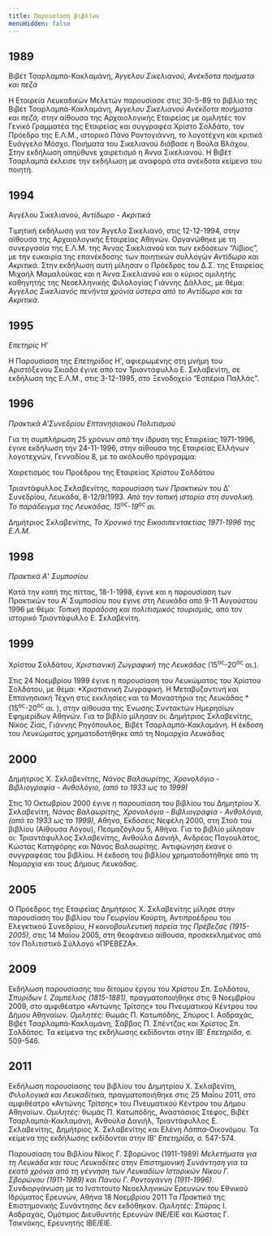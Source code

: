 ```yaml
---
title: Παρουσίαση βιβλίων
menuHidden: false
---
```


## 1989

Βιβέτ Τσαρλαμπά-Κακλαμάνη, *Άγγελου Σικελιανού, Ανέκδοτα ποιήματα και πεζά*

Η Εταιρεία Λευκαδικών Μελετών παρουσίασε στις 30-5-89 το βιβλίο της Βιβέτ Τσαρλαμπά-Κακλαμάνη, *Άγγελου Σικελιανού Ανέκδοτα ποιήματα και πεζά,* στην αίθουσα της Αρχαιολογικής Εταιρείας με ομιλητές τον Γενικό Γραμματέα της Εταιρείας και συγγραφέα Χρίστο Σολδάτο, τον Πρόεδρο της Ε.Λ.Μ., ιστορικό Πάνο Ροντογιάννη, το λογοτέχνη και κριτικό Ευάγγελο Μόσχο. Ποιήματα του Σικελιανού διάβασε η Βούλα Βλάχου. Στην εκδήλωση απηύθυνε χαιρετισμό η Άννα Σικελιανού. Η Βιβέτ Τσαρλαμπά έκλεισε την εκδήλωση με αναφορά στα ανέκδοτα κείμενα του ποιητή.

## 1994

Αγγέλου Σικελιανού, *Αντίδωρο - Ακριτικά*

Τιμητική εκδήλωση για τον Άγγελο Σικελιανό, στις 12-12-1994, στην αίθουσα της Αρχαιολογικής Εταιρείας Αθηνών. Οργανώθηκε με τη συνεργασία της Ε.Λ.Μ. της Άννας Σικελιανού και των εκδόσεων “Λίβιος”, με την ευκαιρία της επανέκδοσης των ποιητικών συλλογών *Αντίδωρο* και *Ακριτικά.* Στην εκδήλωση αυτή μίλησαν ο Πρόεδρος του Δ.Σ. της Εταιρείας Μιχαήλ Μαμαλούκας και η Άννα Σικελιανού και ο κύριος ομιλητής καθηγητής της Νεοελληνικής Φιλολογίας Γιάννης Δάλλας, με θέμα: *Άγγελος Σικελιανός πενήντα χρόνια ύστερα από το Αντίδωρο και τα Ακριτικά*.

## 1995

*Επετηρίς* Η'

Η Παρουσίαση της *Επετηρίδος* Η', αφιερωμένης στη μνήμη του Αριστόξενου Σκιαδά έγινε από τον Τριαντάφυλλο Ε. Σκλαβενίτη, σε εκδήλωση της Ε.Λ.Μ., στις 3-12-1995, στο Ξενοδοχείο “Εσπέρια Παλλάς”.

## 1996

*Πρακτικά Α'Συνεδρίου Επτανησιακού Πολιτισμού*

Για τη συμπλήρωση 25 χρόνων από την ίδρυση της Εταιρείας 1971-1996, έγινε εκδήλωση την 24-11-1996, στην αίθουσα της Εταιρείας Ελλήνων λογοτεχνών, Γενναδίου 8, με το ακόλουθο πρόγραμμα:

Χαιρετισμός του Προέδρου της Εταιρείας Χρίστου Σολδάτου

Τριαντάφυλλος Σκλαβενίτης, παρουσίαση των *Πρακτικών* του Δ' Συνεδρίου, Λευκάδα, 8-12/9/1993. *Από την τοπική ιστορία στη συνολική. Το παράδειγμα της Λευκάδας, 15<sup>ος</sup>-19<sup>ος</sup> αι.*

Δημήτριος Σκλαβενίτης, *Το Χρονικό της Εικοσιπενταετίας 1971-1996 της Ε.Λ.Μ.*

## 1998

*Πρακτικά Α*' *Συμποσίου*

Κατά την κοπή της πίττας, 18-1-1998, έγινε και η παρουσίαση των Πρακτικών του Α' Συμποσίου που έγινε στη Λευκάδα από 9-11 Αυγούστου 1996 με θέμα: *Τοπική παράδοση και πολιτισμικός τουρισμός,* από τον ιστορικό Τριαντάφυλλο Ε. Σκλαβενίτη.

## 1999

Χρίστου Σολδάτου, *Χριστιανική Ζωγραφική της Λευκάδας* \(15<sup>ος</sup>-20<sup>ός</sup> αι.\).

Στις 24 Νοεμβρίου 1999 έγινε η παρουσίαση του Λευκώματος του Χρίστου Σολδάτου, με θέμα: *Χριστιανική Ζωγραφική. Η Μεταβυζαντινή και Επτανησιακή Τέχνη στις εκκλησίες και τα Μοναστήρια της Λευκάδας *\(15<sup>ος</sup>-20<sup>ός</sup> αι. \), στην αίθουσα της Ένωσης Συντακτών Ημερησίων Εφημερίδων Αθηνών. Για το βιβλίο μίλησαν οι: Δημήτριος Σκλαβενίτης, Νίκος Ζίας, Γιάννης Ρηγόπουλος, Βιβέτ Τσαρλαμπά-Κακλαμάνη. Η έκδοση του Λευκώματος χρηματοδοτήθηκε από τη Νομαρχία Λευκάδας

## 2000

Δημήτριος X. Σκλαβενίτης, *Νάνος Βαλαωρίτης, Χρονολόγιο* - *Βιβλιογραφία* - *Ανθολόγιο, \(από το 1933 ως το 1999\)*

Στις 10 Οκτωβρίου 2000 έγινε η παρουσίαση του βιβλίου του Δημητρίου X. Σκλαβενίτη, *Νάνος Βαλαωρίτης, Χρονολόγιο - Βιβλιογραφία - Ανθολόγιο, \(από το 1933 ως το 1999\),* Αθήνα, Εκδόσεις Νεφέλη 2000, στη Στοά του βιβλίου \(Αίθουσα Λόγου\), Πεσμαζόγλου 5, Αθήνα. Για το βιβλίο μίλησαν οι: Τριαντάφυλλος Σκλαβενίτης, Ανθούλα Δανιήλ, Ανδρέας Παγουλάτος, Κώστας Κατηφόρης και Νάνος Βαλαωρίτης. Αντιφώνηση έκανε ο συγγραφέας του βιβλίου. Η έκδοση του βιβλίου χρηματοδοτήθηκε από τη Νομαρχία και τους Δήμους Λευκάδας.

## 2005

Ο Πρόεδρος της Εταιρείας Δημήτριος Χ. Σκλαβενίτης μίλησε στην παρουσίαση του βιβλίου του Γεωργίου Κούρτη, Αντιπροέδρου του Ελεγκτικού Συνεδρίου, *Η κοινοβουλευτική πορεία της Πρέβεζας \(1915-2005\),* στις 14 Μαΐου 2005, στη θεοφάνειο αίθουσα, προσκεκλημένος από τον Πολιτιστικό Σύλλογο «ΠΡΕΒΕΖΑ».

## 2009

Εκδήλωση παρουσίασης του δίτομου έργου του Χρίστου Σπ. Σολδάτου, *Σπυρίδων Ι. Ζαμπέλιος \(1815-1881\),* πραγματοποιήθηκε στις 9 Νοεμβρίου 2009, στο αμφιθέατρο «Αντώνης Τρίτσης» του Πνευματικού Κέντρου του Δήμου Αθηναίων. *Ομιλητές:* θωμάς Π. Κατωπόδης, Σπύρος Ι. Ασδραχάς, Βιβέτ Τσαρλαμπά-Κακλαμάνη, Σάββας Π. Σπέντζας και Χρίστος Σπ. Σολδάτος. Τα κείμενα της εκδήλωσης εκδίδονται στην ΙΒ' *Επετηρίδα,* σ. 509-546.

## 2011

Εκδήλωση παρουσίασης του βιβλίου του Δημητρίου Χ. Σκλαβενίτη, *Φιλολογικά και Λευκαδίτικα,* πραγματοποιήθηκε στις 25 Μαΐου 2011, στο αμφιθέατρο «Αντώνης Τρίτσης» του Πνευματικού Κέντρου του Δήμου Αθηναίων. *Ομιλητές:* θωμάς Π. Κατωπόδης, Αναστάσιος Στέφος, Βιβέτ Τσαρλαμπά-Κακλαμάνη, Ανθούλα Δανιήλ, Τριαντάφυλλος Ε. Σκλαβενίτης, Δημήτριος Χ. Σκλαβενίτης και Ελένη Λάππα-Οικονόμου. Τα κείμενα της εκδήλωσης εκδίδονται στην ΙΒ' *Επετηρίδα,* σ. 547-574.

Παρουσίαση του Βιβλίου Νίκος Γ. Σβορώνος \(1911-1989\) *Μελετήματα για τη Λευκάδα και τους Λευκαδίτες* στην *Επιστημονική Συνάντηση για τα εκατό χρόνια από τη γέννηση των Λευκαδίων Ιστορικών Νίκου Γ. Σβορώνου \(1911-1989\) και Πάνου Γ. Ροντογάννη \(1911-1996\)*. Συνδιοργάνωση με το Ινστιτούτο Νεοελληνικών Ερευνών του Εθνικού Ιδρύματος Ερευνών, Αθήνα 18 Νοεμβρίου 2011 Τα *Πρακτικά* της Επιστημονικής Συνάντησης δεν εκδόθηκαν. *Ομιλητές:* Σπύρος Ι. Ασδραχάς, Ομότιμος Διευθυντής Ερευνών ΙΝΕ/ΕΙΕ και Κώστας Γ. Τσικνάκης, Ερευνητής ΙΒΕ/ΕΙΕ.
